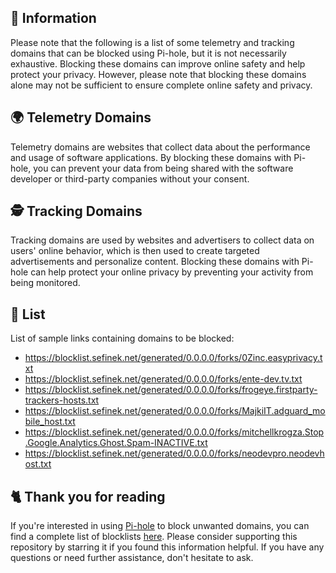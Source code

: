 ## 📝 Information
Please note that the following is a list of some telemetry and tracking domains that can be blocked using Pi-hole, but it is not necessarily exhaustive.
Blocking these domains can improve online safety and help protect your privacy.
However, please note that blocking these domains alone may not be sufficient to ensure complete online safety and privacy.

## 🌍 Telemetry Domains
Telemetry domains are websites that collect data about the performance and usage of software applications.
By blocking these domains with Pi-hole, you can prevent your data from being shared with the software developer or third-party companies without your consent.

## 🕵️ Tracking Domains
Tracking domains are used by websites and advertisers to collect data on users' online behavior, which is then used to create targeted advertisements and personalize content.
Blocking these domains with Pi-hole can help protect your online privacy by preventing your activity from being monitored.


## 📃 List
List of sample links containing domains to be blocked:

- https://blocklist.sefinek.net/generated/0.0.0.0/forks/0Zinc.easyprivacy.txt
- https://blocklist.sefinek.net/generated/0.0.0.0/forks/ente-dev.tv.txt
- https://blocklist.sefinek.net/generated/0.0.0.0/forks/frogeye.firstparty-trackers-hosts.txt
- https://blocklist.sefinek.net/generated/0.0.0.0/forks/MajkiIT.adguard_mobile_host.txt
- https://blocklist.sefinek.net/generated/0.0.0.0/forks/mitchellkrogza.Stop.Google.Analytics.Ghost.Spam-INACTIVE.txt
- https://blocklist.sefinek.net/generated/0.0.0.0/forks/neodevpro.neodevhost.txt

## 🐈 Thank you for reading
If you're interested in using [Pi-hole](../What%20is%20Pi-hole.md) to block unwanted domains, you can find a complete list of blocklists [here](../../../lists/md/Pi-hole.md).
Please consider supporting this repository by starring it if you found this information helpful.
If you have any questions or need further assistance, don't hesitate to ask.